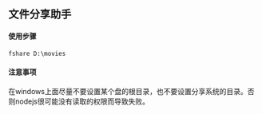 ## 文件分享助手

#### 使用步骤
```
fshare D:\movies
```

#### 注意事项
在windows上面尽量不要设置某个盘的根目录，也不要设置分享系统的目录。否则nodejs很可能没有读取的权限而导致失败。

